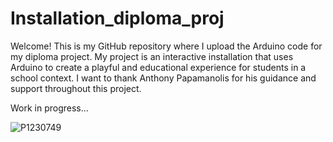 # Installation_diploma_proj
Welcome! This is my GitHub repository where I upload the Arduino code for my diploma project. My project is an interactive installation that uses Arduino to create a playful and educational experience for students in a school context. I want to thank Anthony Papamanolis for his guidance and support throughout this project.

Work in progress...

![P1230749](https://user-images.githubusercontent.com/119940374/235306439-a2e0f376-43a6-4a34-b020-61bc1935c9ad.JPG)
